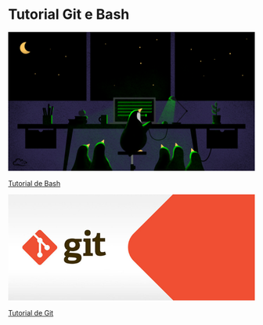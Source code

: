 # Tutorial Git e Bash

<p align="center">
  <img src=".github/linux_terminal.png"/>
</p>

[Tutorial de Bash](bash/README.md)

<p align="center">
  <img src=".github/git-img.jpg"/>
</p>

[Tutorial de Git](git/README.md)